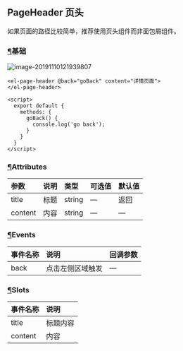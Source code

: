 ## PageHeader 页头

如果页面的路径比较简单，推荐使用页头组件而非面包屑组件。

### [¶](https://element.eleme.cn/#/zh-CN/component/page-header#ji-chu)基础

![image-20191110121939807](/配图\159.png)

```
<el-page-header @back="goBack" content="详情页面">
</el-page-header>

<script>
  export default {
    methods: {
      goBack() {
        console.log('go back');
      }
    }
  }
</script>
```

### [¶](https://element.eleme.cn/#/zh-CN/component/page-header#attributes)Attributes

| 参数    | 说明 | 类型   | 可选值 | 默认值 |
| :------ | :--- | :----- | :----- | :----- |
| title   | 标题 | string | —      | 返回   |
| content | 内容 | string | —      | —      |

### [¶](https://element.eleme.cn/#/zh-CN/component/page-header#events)Events

| 事件名称 | 说明             | 回调参数 |
| :------- | :--------------- | :------- |
| back     | 点击左侧区域触发 | —        |

### [¶](https://element.eleme.cn/#/zh-CN/component/page-header#slots)Slots

| 事件名称 | 说明     |
| :------- | :------- |
| title    | 标题内容 |
| content  | 内容     |